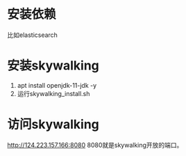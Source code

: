 # 安装依赖
比如elasticsearch

# 安装skywalking
1. apt install openjdk-11-jdk -y
2. 运行skywalking_install.sh

# 访问skywalking
http://124.223.157.166:8080
8080就是skywalking开放的端口。
